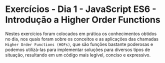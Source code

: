 # Exercícios - Dia 1 - JavaScript ES6 - Introdução a Higher Order Functions

Nestes exercícios foram colocados em prática os conhecimentos obtidos no dia, nos quais foram sobre os conceitos e as aplicações das chamadas `Higher Order Functions (HOFs)`, que são funções bastante poderosas  e podemos utilizá-las para implementar soluções para diversos tipos de situação, resultando em um código mais legível, conciso e expressivo.